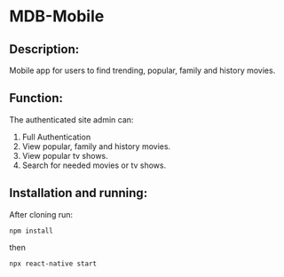 # MDB-Mobile

## Description:

Mobile app for users to find trending, popular, family and history movies.

## Function:

The authenticated site admin can:

1. Full Authentication
2. View popular, family and history movies.
3. View popular tv shows.
4. Search for needed movies or tv shows.

## Installation and running:

After cloning run:

`npm install`

then

`npx react-native start`
